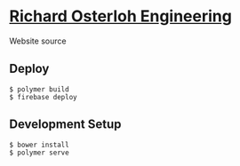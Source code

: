 # [Richard Osterloh Engineering](http://roengineering.tech)

Website source

## Deploy
```
$ polymer build
$ firebase deploy
```

## Development Setup
```
$ bower install
$ polymer serve
```
